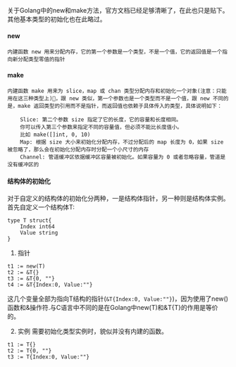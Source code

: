 <!--
author: ckeyer
head: http://blog.ckeyer.com/blog/img/logo_l.jpg
date: 2015-08-31
title: Golang中类型的初始化
tags: 编程语言，Golang
category: Golang, 学习笔记
status: publish
summary: Go 语言中的 new 和 make 一直是新手比较容易混淆的东西，咋一看很相似。不过解释两者之间的不同也非常容易。
-->

关于Golang中的new和make方法，官方文档已经足够清晰了，在此也只是贴下。其他基本类型的初始化也在此略过。
#### new 
	内建函数 new 用来分配内存，它的第一个参数是一个类型，不是一个值，它的返回值是一个指向新分配类型零值的指针
	
#### make
	内建函数 make 用来为 slice，map 或 chan 类型分配内存和初始化一个对象(注意：只能用在这三种类型上)，跟 new 类似，第一个参数也是一个类型而不是一个值，跟 new 不同的是，make 返回类型的引用而不是指针，而返回值也依赖于具体传入的类型，具体说明如下：
	
		Slice: 第二个参数 size 指定了它的长度，它的容量和长度相同。
		你可以传入第三个参数来指定不同的容量值，但必须不能比长度值小。
		比如 make([]int, 0, 10)
		Map: 根据 size 大小来初始化分配内存，不过分配后的 map 长度为 0，如果 size 被忽略了，那么会在初始化分配内存时分配一个小尺寸的内存
		Channel: 管道缓冲区依据缓冲区容量被初始化。如果容量为 0 或者忽略容量，管道是没有缓冲区的
 
#### 结构体的初始化
对于自定义的结构体的初始化分两种，一是结构体指针，另一种则是结构体实例。
首先自定义一个结构体T:

```
type T struct{
	Index int64
	Value string
}
```
1. 指针

```
t1 := new(T)
t2 := &T{}
t3 := &T{0, ""}
t4 := &T{Index:0, Value:""}
```
这几个变量全部为指向T结构的指针(```&T{Index:0, Value:""}```)，因为使用了new()函数和&操作符.与C语言中不同的是在Golang中new(T)和&T{T}的作用是等价的。

2. 实例
需要初始化类型实例时，貌似并没有内建的函数。

```
t1 := T{}
t2 := T{0, ""}
t3 := T{Index:0, Value:""}
```


